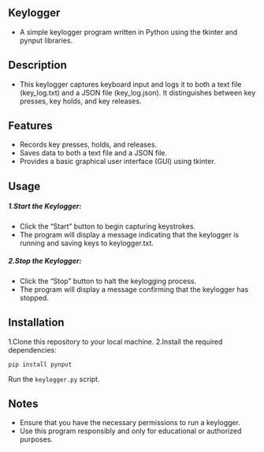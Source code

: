 ## Keylogger
- A simple keylogger program written in Python using the tkinter and pynput libraries.

## Description
- This keylogger captures keyboard input and logs it to both a text file (key_log.txt) and a JSON file (key_log.json). It distinguishes between key presses, key holds, and key releases.

## Features
- Records key presses, holds, and releases.
- Saves data to both a text file and a JSON file.
- Provides a basic graphical user interface (GUI) using tkinter.

## Usage

##### 1.Start the Keylogger:
- Click the “Start” button to begin capturing keystrokes.
- The program will display a message indicating that the keylogger is running and saving keys to keylogger.txt.

##### 2.Stop the Keylogger:
- Click the “Stop” button to halt the keylogging process.
- The program will display a message confirming that the keylogger has stopped.

## Installation

1.Clone this repository to your local machine.
2.Install the required dependencies:

```pip install pynput```

Run the `keylogger.py` script.

## Notes

- Ensure that you have the necessary permissions to run a keylogger.
- Use this program responsibly and only for educational or authorized purposes.

